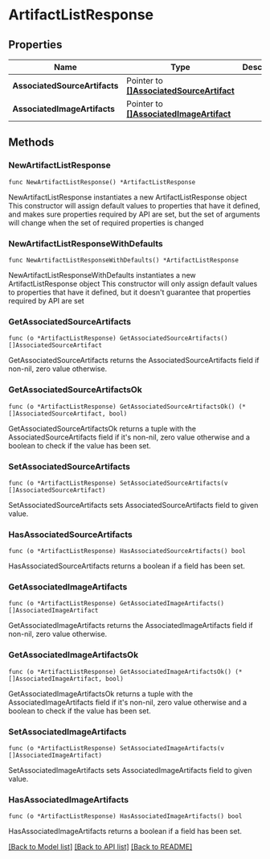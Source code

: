 # ArtifactListResponse

## Properties

Name | Type | Description | Notes
------------ | ------------- | ------------- | -------------
**AssociatedSourceArtifacts** | Pointer to [**[]AssociatedSourceArtifact**](AssociatedSourceArtifact.md) |  | [optional] 
**AssociatedImageArtifacts** | Pointer to [**[]AssociatedImageArtifact**](AssociatedImageArtifact.md) |  | [optional] 

## Methods

### NewArtifactListResponse

`func NewArtifactListResponse() *ArtifactListResponse`

NewArtifactListResponse instantiates a new ArtifactListResponse object
This constructor will assign default values to properties that have it defined,
and makes sure properties required by API are set, but the set of arguments
will change when the set of required properties is changed

### NewArtifactListResponseWithDefaults

`func NewArtifactListResponseWithDefaults() *ArtifactListResponse`

NewArtifactListResponseWithDefaults instantiates a new ArtifactListResponse object
This constructor will only assign default values to properties that have it defined,
but it doesn't guarantee that properties required by API are set

### GetAssociatedSourceArtifacts

`func (o *ArtifactListResponse) GetAssociatedSourceArtifacts() []AssociatedSourceArtifact`

GetAssociatedSourceArtifacts returns the AssociatedSourceArtifacts field if non-nil, zero value otherwise.

### GetAssociatedSourceArtifactsOk

`func (o *ArtifactListResponse) GetAssociatedSourceArtifactsOk() (*[]AssociatedSourceArtifact, bool)`

GetAssociatedSourceArtifactsOk returns a tuple with the AssociatedSourceArtifacts field if it's non-nil, zero value otherwise
and a boolean to check if the value has been set.

### SetAssociatedSourceArtifacts

`func (o *ArtifactListResponse) SetAssociatedSourceArtifacts(v []AssociatedSourceArtifact)`

SetAssociatedSourceArtifacts sets AssociatedSourceArtifacts field to given value.

### HasAssociatedSourceArtifacts

`func (o *ArtifactListResponse) HasAssociatedSourceArtifacts() bool`

HasAssociatedSourceArtifacts returns a boolean if a field has been set.

### GetAssociatedImageArtifacts

`func (o *ArtifactListResponse) GetAssociatedImageArtifacts() []AssociatedImageArtifact`

GetAssociatedImageArtifacts returns the AssociatedImageArtifacts field if non-nil, zero value otherwise.

### GetAssociatedImageArtifactsOk

`func (o *ArtifactListResponse) GetAssociatedImageArtifactsOk() (*[]AssociatedImageArtifact, bool)`

GetAssociatedImageArtifactsOk returns a tuple with the AssociatedImageArtifacts field if it's non-nil, zero value otherwise
and a boolean to check if the value has been set.

### SetAssociatedImageArtifacts

`func (o *ArtifactListResponse) SetAssociatedImageArtifacts(v []AssociatedImageArtifact)`

SetAssociatedImageArtifacts sets AssociatedImageArtifacts field to given value.

### HasAssociatedImageArtifacts

`func (o *ArtifactListResponse) HasAssociatedImageArtifacts() bool`

HasAssociatedImageArtifacts returns a boolean if a field has been set.


[[Back to Model list]](../README.md#documentation-for-models) [[Back to API list]](../README.md#documentation-for-api-endpoints) [[Back to README]](../README.md)



